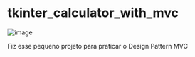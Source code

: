 # tkinter_calculator_with_mvc
![image](https://user-images.githubusercontent.com/40330135/185770897-3c7f90b2-d224-496b-8a33-921eb823724c.png)

Fiz esse pequeno projeto para praticar o Design Pattern MVC

